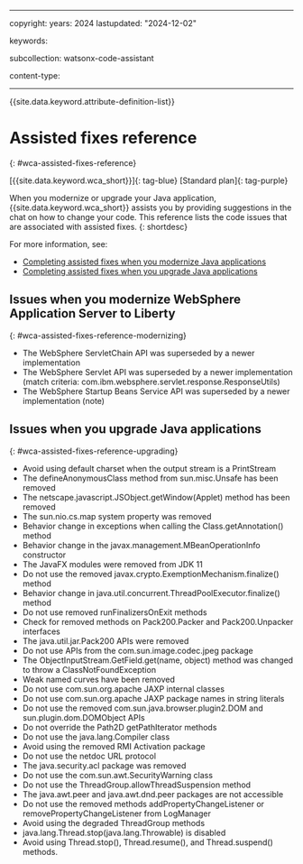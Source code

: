 
---

copyright:
   years: 2024
lastupdated: "2024-12-02"

keywords: 

subcollection: watsonx-code-assistant

content-type:

---

{{site.data.keyword.attribute-definition-list}}

# Assisted fixes reference
{: #wca-assisted-fixes-reference}



[{{site.data.keyword.wca_short}}]{: tag-blue} [Standard plan]{: tag-purple}

When you modernize or upgrade your Java application, {{site.data.keyword.wca_short}} assists you by providing suggestions in the chat on how to change your code. This reference lists the code issues that are associated with assisted fixes.
{: shortdesc}

For more information, see:
- [Completing assisted fixes when you modernize Java applications](/docs/watsonx-code-assistant?topic=watsonx-code-assistant-wca-modernize-java#wca-upgrade-assistedfix)
- [Completing assisted fixes when you upgrade Java applications](/docs/watsonx-code-assistant?topic=watsonx-code-assistant-wca-upgrade-java#wca-upgrade-assistedfix)

## Issues when you modernize WebSphere Application Server to Liberty
{: #wca-assisted-fixes-reference-modernizing}

- The WebSphere ServletChain API was superseded by a newer implementation
- The WebSphere Servlet API was superseded by a newer implementation (match criteria: com.ibm.websphere.servlet.response.ResponseUtils)
- The WebSphere Startup Beans Service API was superseded by a newer implementation (note)

## Issues when you upgrade Java applications
{: #wca-assisted-fixes-reference-upgrading}

- Avoid using default charset when the output stream is a PrintStream
- The defineAnonymousClass method from sun.misc.Unsafe has been removed
- The netscape.javascript.JSObject.getWindow(Applet) method has been removed
- The sun.nio.cs.map system property was removed
- Behavior change in exceptions when calling the Class.getAnnotation() method
- Behavior change in the javax.management.MBeanOperationInfo constructor
- The JavaFX modules were removed from JDK 11
- Do not use the removed javax.crypto.ExemptionMechanism.finalize() method
- Behavior change in java.util.concurrent.ThreadPoolExecutor.finalize() method
- Do not use removed runFinalizersOnExit methods
- Check for removed methods on Pack200.Packer and Pack200.Unpacker interfaces
- The java.util.jar.Pack200 APIs were removed
- Do not use APIs from the com.sun.image.codec.jpeg package
- The ObjectInputStream.GetField.get(name, object) method was changed to throw a ClassNotFoundException
- Weak named curves have been removed
- Do not use com.sun.org.apache JAXP internal classes
- Do not use com.sun.org.apache JAXP package names in string literals
- Do not use the removed com.sun.java.browser.plugin2.DOM and sun.plugin.dom.DOMObject APIs
- Do not override the Path2D getPathIterator methods
- Do not use the java.lang.Compiler class
- Avoid using the removed RMI Activation package
- Do not use the netdoc URL protocol
- The java.security.acl package was removed
- Do not use the com.sun.awt.SecurityWarning class
- Do not use the ThreadGroup.allowThreadSuspension method
- The java.awt.peer and java.awt.dnd.peer packages are not accessible
- Do not use the removed methods addPropertyChangeListener or removePropertyChangeListener from LogManager
- Avoid using the degraded ThreadGroup methods
- java.lang.Thread.stop(java.lang.Throwable) is disabled
- Avoid using Thread.stop(), Thread.resume(), and Thread.suspend() methods.
